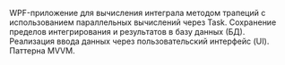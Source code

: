WPF-приложение для вычисления интеграла методом трапеций с использованием параллельных вычислений через Task. Сохранение пределов интегрирования и результатов в базу данных (БД). Реализация ввода данных через пользовательский интерфейс (UI). Паттерна MVVM.
